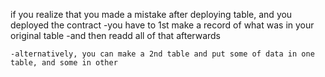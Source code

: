 if you realize that you made a mistake after deploying table, and you deployed the contract
    -you have to 1st make a record of what was in your original table
        -and then readd all of that afterwards

    -alternatively, you can make a 2nd table and put some of data in one table, and some in other